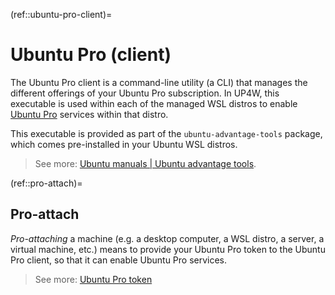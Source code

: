 (ref::ubuntu-pro-client)=
# Ubuntu Pro (client)

The Ubuntu Pro client is a command-line utility (a CLI) that manages the different offerings of your Ubuntu Pro subscription. In UP4W, this executable is used within each of the managed WSL distros to enable [Ubuntu Pro](ref::ubuntu-pro) services within that distro.

This executable is provided as part of the `ubuntu-advantage-tools` package, which comes pre-installed in your Ubuntu WSL distros.
> See more: [Ubuntu manuals | Ubuntu advantage tools](https://manpages.ubuntu.com/manpages/noble/en/man1/ubuntu-advantage.1.html).

(ref::pro-attach)=
## Pro-attach
_Pro-attaching_ a machine (e.g. a desktop computer, a WSL distro, a server, a virtual machine, etc.) means to provide your Ubuntu Pro token to the Ubuntu Pro client, so that it can enable Ubuntu Pro services.
> See more: [Ubuntu Pro token](ref::ubuntu-pro-token)
